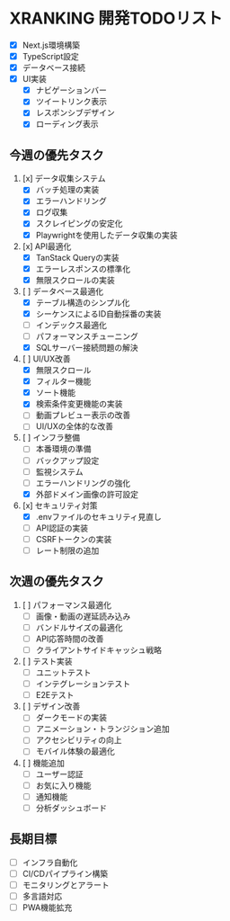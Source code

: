# XRANKING 開発TODOリスト

- [x] Next.js環境構築
- [x] TypeScript設定
- [x] データベース接続
- [x] UI実装
  - [x] ナビゲーションバー
  - [x] ツイートリンク表示
  - [x] レスポンシブデザイン
  - [x] ローディング表示

## 今週の優先タスク
1. [x] データ収集システム
   - [x] バッチ処理の実装
   - [x] エラーハンドリング
   - [x] ログ収集
   - [x] スクレイピングの安定化
   - [x] Playwrightを使用したデータ収集の実装

2. [x] API最適化
   - [x] TanStack Queryの実装
   - [x] エラーレスポンスの標準化
   - [x] 無限スクロールの実装

3. [ ] データベース最適化
   - [x] テーブル構造のシンプル化
   - [x] シーケンスによるID自動採番の実装
   - [ ] インデックス最適化
   - [ ] パフォーマンスチューニング
   - [x] SQLサーバー接続問題の解決

4. [ ] UI/UX改善
   - [x] 無限スクロール
   - [x] フィルター機能
   - [x] ソート機能
   - [x] 検索条件変更機能の実装
   - [ ] 動画プレビュー表示の改善
   - [ ] UI/UXの全体的な改善

5. [ ] インフラ整備
   - [ ] 本番環境の準備
   - [ ] バックアップ設定
   - [ ] 監視システム
   - [ ] エラーハンドリングの強化
   - [x] 外部ドメイン画像の許可設定

6. [x] セキュリティ対策
   - [x] .envファイルのセキュリティ見直し
   - [ ] API認証の実装
   - [ ] CSRFトークンの実装
   - [ ] レート制限の追加

## 次週の優先タスク
1. [ ] パフォーマンス最適化
   - [ ] 画像・動画の遅延読み込み
   - [ ] バンドルサイズの最適化
   - [ ] API応答時間の改善
   - [ ] クライアントサイドキャッシュ戦略

2. [ ] テスト実装
   - [ ] ユニットテスト
   - [ ] インテグレーションテスト
   - [ ] E2Eテスト

3. [ ] デザイン改善
   - [ ] ダークモードの実装
   - [ ] アニメーション・トランジション追加
   - [ ] アクセシビリティの向上
   - [ ] モバイル体験の最適化

4. [ ] 機能追加
   - [ ] ユーザー認証
   - [ ] お気に入り機能
   - [ ] 通知機能
   - [ ] 分析ダッシュボード

## 長期目標
- [ ] インフラ自動化
- [ ] CI/CDパイプライン構築
- [ ] モニタリングとアラート
- [ ] 多言語対応
- [ ] PWA機能拡充